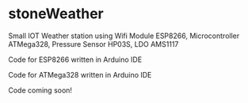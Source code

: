 # stoneWeather
Small IOT Weather station using Wifi Module ESP8266, Microcontroller ATMega328, Pressure Sensor HP03S, LDO AMS1117

Code for ESP8266 written in Arduino IDE

Code for ATMega328 written in Arduino IDE

Code coming soon!
